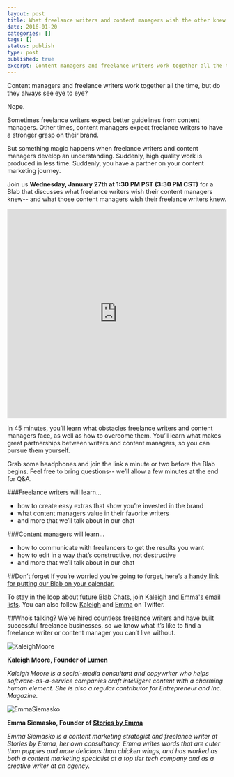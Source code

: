 ```yaml
---
layout: post
title: What freelance writers and content managers wish the other knew 
date: 2016-01-20
categories: []
tags: []
status: publish
type: post
published: true
excerpt: Content managers and freelance writers work together all the time, but they don't always see eye to eye. Kaleigh Moore and I will dissect how freelancers and their managers can work together to get results.
---
```

Content managers and freelance writers work together all the time, but do they always see eye to eye?

Nope. 

Sometimes freelance writers expect better guidelines from content managers. Other times, content managers expect freelance writers to have a stronger grasp on their brand.

But something magic happens when freelance writers and content managers develop an understanding. Suddenly, high quality work is produced in less time. Suddenly, you have a partner on your content marketing journey.

Join us __Wednesday, January 27th at 1:30 PM PST (3:30 PM CST)__ for a Blab that discusses what freelance writers wish their content managers knew-- and what those content managers wish their freelance writers knew. 

<div style="text-align: center;" markdown="1"><iframe style='max-width: 100%;' src='https://blab.im/emma-siemasko-bu' frameborder='0' height='480' scrolling='none' width='640'></iframe></div>

In 45 minutes, you’ll learn what obstacles freelance writers and content managers face, as well as how to overcome them. You’ll learn what makes great partnerships between writers and content managers, so you can pursue them yourself.

Grab some headphones and join the link a minute or two before the Blab begins. Feel free to bring questions-- we’ll allow a few minutes at the end for Q&A.

###Freelance writers will learn…
* how to create easy extras that show you’re invested in the brand
* what content managers value in their favorite writers
* and more that we’ll talk about in our chat

###Content managers will learn…
* how to communicate with freelancers to get the results you want
* how to edit in a way that’s constructive, not destructive
* and more that we’ll talk about in our chat

##Don’t forget
If you’re worried you’re going to forget, here’s [a handy link for putting our Blab on your calendar.](https://calendar.google.com/calendar/event?action=TEMPLATE&tmeid=cGRrY2VkYmpyYmxtazNuNnBkdnBpMHRjbGMgZW1tYWZheWVAbQ&tmsrc=emmafaye%40gmail.com)

To stay in the loop about future Blab Chats, join [Kaleigh and Emma's email lists](https://confirmsubscription.com/h/t/C289EA1640461CC5). You can also follow [Kaleigh](http://twitter.com/kaleighf/) and [Emma](http://twitter.com/emmafayes) on Twitter.

##Who’s talking?
We’ve hired countless freelance writers and have built successful freelance businesses, so we know what it’s like to find a freelance writer or content manager you can’t live without. 

![KaleighMoore]({{site.url}}/assets/kaleigh-moore-copywriter.jpg)

__Kaleigh Moore, Founder of [Lumen](http://wearelumen.com)__

*Kaleigh Moore is a social-media consultant and copywriter who helps software-as-a-service companies craft intelligent content with a charming human element. She is also a regular contributor for Entrepreneur and Inc. Magazine.*			

![EmmaSiemasko]({{site.url}}/assets/emmaheadshotblab.jpg)

__Emma Siemasko, Founder of [Stories by Emma](http://storiesbyemma.co)__

*Emma Siemasko is a content marketing strategist and freelance writer at Stories by Emma, her own consultancy. Emma writes words that are cuter than puppies and more delicious than chicken wings, and has worked as both a content marketing specialist at a top tier tech company and as a creative writer at an agency.* 
